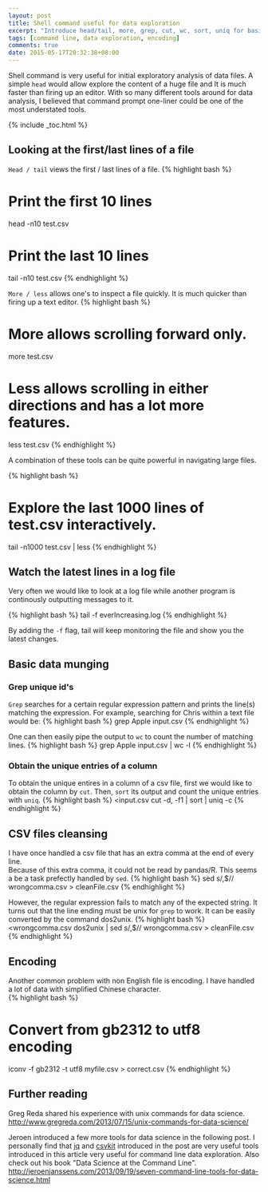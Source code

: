 ```yaml
---
layout: post
title: Shell command useful for data exploration
excerpt: "Introduce head/tail, more, grep, cut, wc, sort, uniq for basic data exploration."
tags: [command line, data exploration, encoding]
comments: true
date: 2015-05-17T20:32:38+08:00
---
```


Shell command is very useful for initial exploratory analysis of data files. 
A simple `head` would allow explore the content of a huge file and It is much faster than firing up an editor.  With so many different tools around for data analysis, I believed that command prompt one-liner could be one of the most understated tools.

{% include _toc.html %}


## Looking at the first/last lines of a file

`Head / tail` views the first / last lines of a file.
{% highlight bash %}
# Print the first 10 lines 
head -n10 test.csv
# Print the last 10 lines
tail -n10 test.csv
{% endhighlight %}

`More / less` allows one's to inspect a file quickly.  It is much quicker than firing up a text editor.
{% highlight bash %}
# More allows scrolling forward only.
more test.csv
# Less allows scrolling in either directions and has a lot more features. 
less test.csv
{% endhighlight %}

A combination of these tools can be quite powerful in navigating large files.

{% highlight bash %}
# Explore the last 1000 lines of test.csv interactively.
tail -n1000 test.csv | less
{% endhighlight %}

## Watch the latest lines in a log file
Very often we would like to look at a log file while another program is continously outputting messages to it. 

{% highlight bash %}
tail -f everIncreasing.log
{% endhighlight %}

By adding the `-f` flag, tail will keep monitoring the file and show you the latest changes.  



## Basic data munging

### Grep unique id's
`Grep` searches for a certain regular expression pattern and prints the line(s) matching the expression. 
For example, searching for Chris within a text file would be:
{% highlight bash %}
grep Apple input.csv
{% endhighlight %}

One can then easily pipe the output to `wc` to count the number of matching lines.
{% highlight bash %}
grep Apple input.csv | wc -l
{% endhighlight %}

### Obtain the unique entries of a column

To obtain the unique entires in a column of a csv file, first we would like to obtain the column by `cut`.  Then, `sort` its output and count the unique entries with `uniq`.
{% highlight bash %}
<input.csv cut -d, -f1 | sort | uniq -c
{% endhighlight %}


## CSV files cleansing

I have once handled a csv file that has an extra comma at the end of every line.  
Because of this extra comma, it could not be read by pandas/R. 
This seems a be a task prefectly handled by `sed`.
{% highlight bash %}
sed s/,$// wrongcomma.csv > cleanFile.csv
{% endhighlight %}


However, the regular expression fails to match any of the expected string. 
It turns out that the line ending must be unix for `grep` to work. 
It can be easily converted by the command dos2unix. 
{% highlight bash %}
<wrongcomma.csv dos2unix | sed s/,$// wrongcomma.csv > cleanFile.csv
{% endhighlight %}

## Encoding

Another common problem with non English file is encoding. 
I have handled a lot of data with simplified Chinese character.  
{% highlight bash %}
# Convert from gb2312 to utf8 encoding
iconv -f gb2312 -t utf8 myfile.csv > correct.csv
{% endhighlight %}



## Further reading
Greg Reda shared his experience with unix commands for data science. 
<http://www.gregreda.com/2013/07/15/unix-commands-for-data-science/>

Jeroen introduced a few more tools for data science in the following post. 
I personally find that [jq](http://stedolan.github.io/jq/) and [csvkit](https://csvkit.readthedocs.org/en/0.9.1/) introduced in the post are very useful tools introduced in this article very useful for command line data exploration.  Also check out his book "Data Science at the Command Line".
<http://jeroenjanssens.com/2013/09/19/seven-command-line-tools-for-data-science.html>

